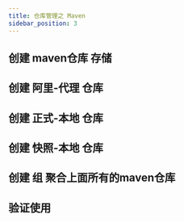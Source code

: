 ```yaml
---
title: 仓库管理之 Maven
sidebar_position: 3
---
```


## 创建 maven仓库 存储

## 创建 阿里-代理 仓库

## 创建 正式-本地 仓库

## 创建 快照-本地 仓库

## 创建 组 聚合上面所有的maven仓库

## 验证使用